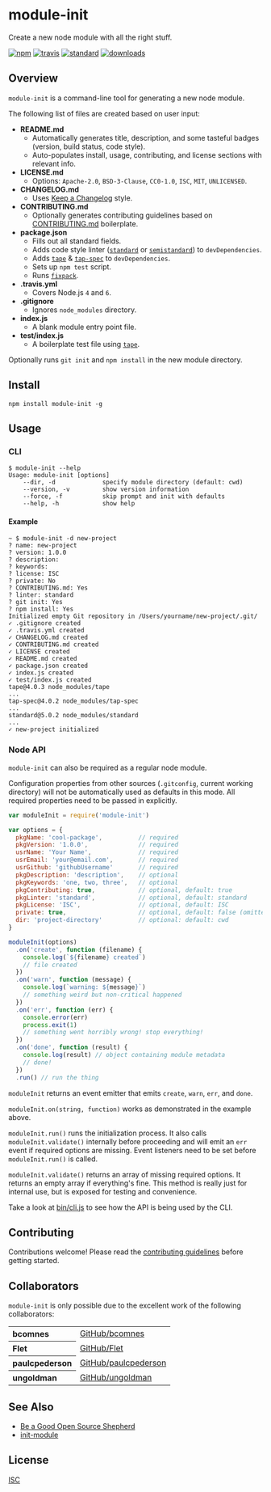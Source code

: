 # module-init

Create a new node module with all the right stuff.

[![npm][npm-image]][npm-url]
[![travis][travis-image]][travis-url]
[![standard][standard-image]][standard-url]
[![downloads][downloads-image]][npm-url]

[npm-image]: https://img.shields.io/npm/v/module-init.svg?style=flat-square
[npm-url]: https://www.npmjs.com/package/module-init
[travis-image]: https://img.shields.io/travis/ungoldman/module-init.svg?style=flat-square
[travis-url]: https://travis-ci.org/ungoldman/module-init
[standard-image]: https://img.shields.io/badge/code%20style-standard-brightgreen.svg?style=flat-square
[standard-url]: http://standardjs.com/
[downloads-image]: https://img.shields.io/npm/dm/module-init.svg?style=flat-square

## Overview

`module-init` is a command-line tool for generating a new node module.

The following list of files are created based on user input:

- **README.md**
  - Automatically generates title, description, and some tasteful badges (version, build status, code style).
  - Auto-populates install, usage, contributing, and license sections with relevant info.
- **LICENSE.md**
  - Options: `Apache-2.0`, `BSD-3-Clause`, `CC0-1.0`, `ISC`, `MIT`, `UNLICENSED`.
- **CHANGELOG.md**
  - Uses [Keep a Changelog](http://keepachangelog.com/) style.
- **CONTRIBUTING.md**
  - Optionally generates contributing guidelines based on [CONTRIBUTING.md](https://github.com/ungoldman/CONTRIBUTING.md) boilerplate.
- **package.json**
  - Fills out all standard fields.
  - Adds code style linter ([`standard`](https://github.com/feross/standard) or [`semistandard`](https://github.com/Flet/semistandard)) to `devDependencies`.
  - Adds [`tape`](https://github.com/substack/tape) & [`tap-spec`](https://github.com/scottcorgan/tap-spec) to `devDependencies`.
  - Sets up `npm test` script.
  - Runs [`fixpack`](https://github.com/HenrikJoreteg/fixpack).
- **.travis.yml**
  - Covers Node.js `4` and `6`.
- **.gitignore**
  - Ignores `node_modules` directory.
- **index.js**
  - A blank module entry point file.
- **test/index.js**
  - A boilerplate test file using [`tape`](https://github.com/substack/tape).

Optionally runs `git init` and `npm install` in the new module directory.

## Install

```
npm install module-init -g
```

## Usage

### CLI

```
$ module-init --help
Usage: module-init [options]
    --dir, -d             specify module directory (default: cwd)
    --version, -v         show version information
    --force, -f           skip prompt and init with defaults
    --help, -h            show help
```

#### Example

```
~ $ module-init -d new-project
? name: new-project
? version: 1.0.0
? description:
? keywords:
? license: ISC
? private: No
? CONTRIBUTING.md: Yes
? linter: standard
? git init: Yes
? npm install: Yes
Initialized empty Git repository in /Users/yourname/new-project/.git/
✓ .gitignore created
✓ .travis.yml created
✓ CHANGELOG.md created
✓ CONTRIBUTING.md created
✓ LICENSE created
✓ README.md created
✓ package.json created
✓ index.js created
✓ test/index.js created
tape@4.0.3 node_modules/tape
...
tap-spec@4.0.2 node_modules/tap-spec
...
standard@5.0.2 node_modules/standard
...
✓ new-project initialized
```

### Node API

`module-init` can also be required as a regular node module.

Configuration properties from other sources (`.gitconfig`, current working directory) will not be automatically used as defaults in this mode. All required properties need to be passed in explicitly.

```js
var moduleInit = require('module-init')

var options = {
  pkgName: 'cool-package',          // required
  pkgVersion: '1.0.0',              // required
  usrName: 'Your Name',             // required
  usrEmail: 'your@email.com',       // required
  usrGithub: 'githubUsername'       // required
  pkgDescription: 'description',    // optional
  pkgKeywords: 'one, two, three',   // optional
  pkgContributing: true,            // optional, default: true
  pkgLinter: 'standard',            // optional, default: standard
  pkgLicense: 'ISC',                // optional, default: ISC
  private: true,                    // optional, default: false (omitted if false)
  dir: 'project-directory'          // optional: default: cwd
}

moduleInit(options)
  .on('create', function (filename) {
    console.log(`${filename} created`)
    // file created
  })
  .on('warn', function (message) {
    console.log(`warning: ${message}`)
    // something weird but non-critical happened
  })
  .on('err', function (err) {
    console.error(err)
    process.exit(1)
    // something went horribly wrong! stop everything!
  })
  .on('done', function (result) {
    console.log(result) // object containing module metadata
    // done!
  })
  .run() // run the thing
```

`moduleInit` returns an event emitter that emits `create`, `warn`, `err`, and `done`.

`moduleInit.on(string, function)` works as demonstrated in the example above.

`moduleInit.run()` runs the initialization process. It also calls `moduleInit.validate()` internally before proceeding and will emit an `err` event if required options are missing. Event listeners need to be set before `moduleInit.run()` is called.

`moduleInit.validate()` returns an array of missing required options. It returns an empty array if everything's fine. This method is really just for internal use, but is exposed for testing and convenience.

Take a look at [bin/cli.js](bin/cli.js) to see how the API is being used by the CLI.

## Contributing

Contributions welcome! Please read the [contributing guidelines](CONTRIBUTING.md) before getting started.

## Collaborators

`module-init` is only possible due to the excellent work of the following collaborators:

<table>
  <tbody><tr><th align="left">bcomnes</th><td><a href="https://github.com/bcomnes">GitHub/bcomnes</a></td></tr>
  <tr><th align="left">Flet</th><td><a href="https://github.com/Flet">GitHub/Flet</a></td></tr>
  <tr><th align="left">paulcpederson</th><td><a href="https://github.com/paulcpederson">GitHub/paulcpederson</a></td></tr>
  <tr><th align="left">ungoldman</th><td><a href="https://github.com/ungoldman">GitHub/ungoldman</a></td></tr>
  </tbody>
</table>

## See Also

- [Be a Good Open Source Shepherd](http://ungoldman.com/articles/be-a-good-open-source-shepherd/)
- [init-module](https://github.com/ungoldman/init-module)

## License

[ISC](LICENSE.md)

